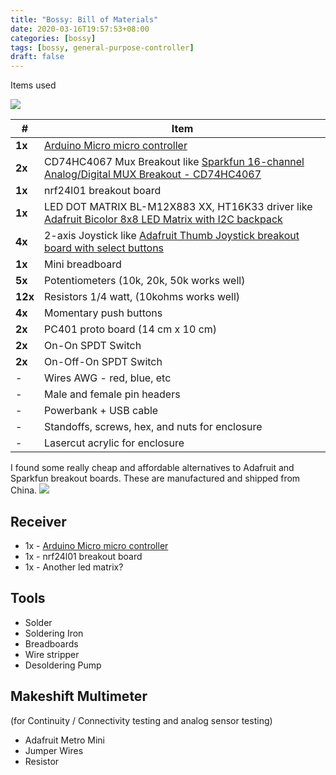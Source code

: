 ```yaml
---
title: "Bossy: Bill of Materials"
date: 2020-03-16T19:57:53+08:00
categories: [bossy]
tags: [bossy, general-purpose-controller]
draft: false
---
```


Items used

![](/robotics-blog/bom-collage.jpg)

|  # | Item |
| ---------- | ---------- |
| **1x**| [Arduino Micro micro controller](https://store.arduino.cc/usa/arduino-micro) |
| **2x**| CD74HC4067 Mux Breakout like [Sparkfun 16-channel Analog/Digital MUX Breakout - CD74HC4067](https://www.sparkfun.com/products/9056) |
| **1x**| nrf24l01 breakout board |
| **1x**| LED DOT MATRIX BL-M12X883 XX, HT16K33 driver like [Adafruit Bicolor 8x8 LED Matrix with I2C backpack](https://www.adafruit.com/product/902) |
| **4x**| 2-axis Joystick like [Adafruit Thumb Joystick breakout board with select buttons](https://www.adafruit.com/product/512) |
| **1x**| Mini breadboard |
| **5x**| Potentiometers (10k, 20k, 50k works well) |
| **12x**| Resistors 1/4 watt, (10kohms works well) |
| **4x**| Momentary push buttons |
| **2x**| PC401 proto board (14 cm x 10 cm) |
| **2x**| On-On SPDT Switch |
| **2x**| On-Off-On SPDT Switch |
| - | Wires AWG - red, blue, etc |
| - | Male and female pin headers |
| - | Powerbank + USB cable|
| -  | Standoffs, screws, hex, and nuts for enclosure |
| - | Lasercut acrylic for enclosure |


I found some really cheap and affordable alternatives to Adafruit and Sparkfun breakout boards. These are manufactured and shipped from China.
![](/robotics-blog/cheap-alternatives.jpg)

## Receiver
- 1x - [Arduino Micro micro controller](https://store.arduino.cc/usa/arduino-micro)
- 1x - nrf24l01 breakout board
- 1x - Another led matrix?

## Tools
- Solder
- Soldering Iron
- Breadboards
- Wire stripper
- Desoldering Pump

## Makeshift Multimeter
(for Continuity / Connectivity testing and analog sensor testing)
- Adafruit Metro Mini
- Jumper Wires
- Resistor


